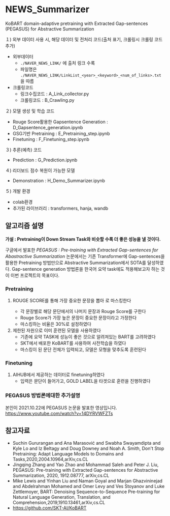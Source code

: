 # NEWS_Summarizer
KoBART domain-adaptive pretraining with Extracted Gap-sentences (PEGASUS) for Abstractive Summarization



１)            외부 데이터 사용 시, 해당 데이터 및 전처리 코드(출처 표기, 크롤링시 크롤링 코드 추가)
- 외부데이터
  -  `./NAVER_NEWS_LINK/` 에 출처 링크 수록  
  - 파일명은 `./NAVER_NEWS_LINK/LinkList_<year>_<keyword>_<num_of_links>.txt`을 따름
- 크롤링코드
  - 링크수집코드 : A_Link_collector.py
  - 크롤링코드 : B_Crawling.py

２)            모델 생성 및 학습 코드
- Rouge Score활용한 Gapsentence Generation : D_Gapsentence_generation.ipynb
- GSG기반 Pretraining  : E_Pretraining_step.ipynb
- Finetuning  : F_Finetuning_step.ipynb

３)            추론(예측) 코드
- Prediction  : G_Prediction.ipynb

４)            리더보드 점수 복원이 가능한 모델
- Demonstration  : H_Demo_Summarizer.ipynb

５)            개발 환경
- colab환경
- 추가된 라이브러리 : transformers, hanja, wandb

## 알고리즘 설명

 **가설 : Pretraining이 Down Stream Task와 비슷할 수록 더 좋은 성능을 낼 것이다.**

구글에서 발표한 *PEGASUS : Pre-training with Extracted Gap-sentences for Abastractive Summarization* 논문에서는 기존 Transformer에 Gap-sentences을 활용한 Pretraining 방법만으로 Abstractive Summarization에서 SOTA를 달성하였다. Gap-sentence generation 방법론을 한국어 요약 task에도 적용해보고자 하는 것이 이번 프로젝트의 목표이다.

### Pretraining
1. ROUGE SCORE를 통해 가장 중요한 문장을 뽑아 <GSG>로 마스킹한다
    - 각 문장별로 해당 문단에서의 나머지 문장과 Rouge Score를 구한다
    - Rouge Score가 가장 높은 문장이 중요한 문장이라고 가정한다
    - 마스킹하는 비율은 30%로 설정하였다
2. 제한된 자원으로 이미 훈련된 모델을 사용하였다
    - 기존에 요약 TASK에 성능이 좋은 것으로 알려져있는 BART를 고려하였다
    - SKT에서 배포한 KoBART를 사용하여 사전학습을 하였다
    - <GSG> 마스킹이 된 문단 전체가 입력되고, 모델은 <GSG>모형을 맞추도록 훈련된다
  
### Finetuning
1. AIHUB에서 제공하는 데이터로 finetuning하였다
    - 입력은 문단이 들어가고, GOLD LABEL을 타겟으로 훈련을 진행하였다
  
### PEGASUS 방법론에대한 추가설명
본인이 2021.10.22에 PEGASUS 논문을 발표한 영상입니다.
https://www.youtube.com/watch?v=14DYRVWFZTs
  
## 참고자료
- Suchin Gururangan and Ana Marasović and Swabha Swayamdipta and Kyle Lo and Iz Beltagy and Doug Downey and Noah A. Smith, Don't Stop Pretraining: Adapt Language Models to Domains and Tasks,2020,2004.10964,arXiv,cs.CL
- Jingqing Zhang and Yao Zhao and Mohammad Saleh and Peter J. Liu, PEGASUS: Pre-training with Extracted Gap-sentences for Abstractive Summarization, 2020, 1912.08777, arXiv,cs.CL
- Mike Lewis and Yinhan Liu and Naman Goyal and Marjan Ghazvininejad and Abdelrahman Mohamed and Omer Levy and Ves Stoyanov and Luke Zettlemoyer, BART: Denoising Sequence-to-Sequence Pre-training for Natural Language Generation, Translation, and Comprehension,2019,1910.13461,arXiv,cs.CL
- https://github.com/SKT-AI/KoBART
